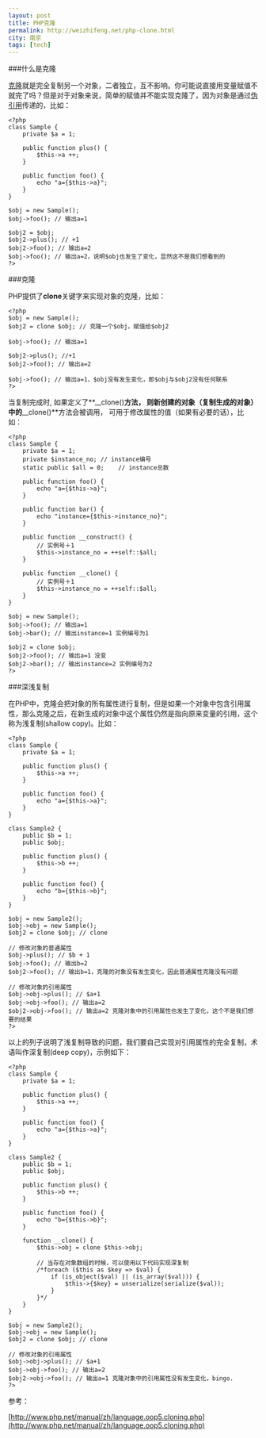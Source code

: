 ```yaml
---
layout: post
title: PHP克隆
permalink: http://weizhifeng.net/php-clone.html
city: 南京
tags: [tech]
---
```


###什么是克隆

[克隆][1]就是完全复制另一个对象，二者独立，互不影响。你可能说直接用变量赋值不就完了吗？但是对于对象来说，简单的赋值并不能实现克隆了，因为对象是通过[伪引用][2]传递的，比如：

	<?php
	class Sample {
	    private $a = 1;

	    public function plus() {
	        $this->a ++;
	    }

	    public function foo() {
	        echo "a={$this->a}";
	    }
	}

	$obj = new Sample();
	$obj->foo(); // 输出a=1

	$obj2 = $obj;
	$obj2->plus(); // +1
	$obj2->foo(); // 输出a=2
	$obj->foo(); // 输出a=2，说明$obj也发生了变化，显然这不是我们想看到的
	?>

###克隆

PHP提供了**clone**关键字来实现对象的克隆，比如：

	<?php
	$obj = new Sample();
	$obj2 = clone $obj; // 克隆一个$obj，赋值给$obj2

	$obj->foo(); // 输出a=1

	$obj2->plus(); //+1
	$obj2->foo(); // 输出a=2

	$obj->foo(); // 输出a=1，$obj没有发生变化，即$obj与$obj2没有任何联系
	?>


当复制完成时, 如果定义了**__clone()**方法， 则新创建的对象（复制生成的对象）中的**__clone()**方法会被调用， 可用于修改属性的值（如果有必要的话），比如：

	<?php
	class Sample {    
	    private $a = 1;
	    private $instance_no; // instance编号
	    static public $all = 0;    // instance总数

	    public function foo() {
	        echo "a={$this->a}";
	    }

	    public function bar() {
	        echo "instance={$this->instance_no}";
	    }

	    public function __construct() {
	        // 实例号＋1
	        $this->instance_no = ++self::$all;
	    }

	    public function __clone() {
	        // 实例号＋1
	        $this->instance_no = ++self::$all;
	    }
	}

	$obj = new Sample();
	$obj->foo(); // 输出a=1
	$obj->bar(); // 输出instance=1 实例编号为1

	$obj2 = clone $obj;
	$obj2->foo(); // 输出a=1 没变
	$obj2->bar(); // 输出instance=2 实例编号为2
	?>

###深浅复制

在PHP中，克隆会把对象的所有属性进行复制，但是如果一个对象中包含引用属性，那么克隆之后，在新生成的对象中这个属性仍然是指向原来变量的引用，这个称为浅复制(shallow copy)。比如：

	<?php
	class Sample {
	    private $a = 1;

	    public function plus() {
	        $this->a ++;
	    }

	    public function foo() {
	        echo "a={$this->a}";
	    }
	}

	class Sample2 {
	    public $b = 1;
	    public $obj;

	    public function plus() {
	        $this->b ++;
	    }

	    public function foo() {
	        echo "b={$this->b}";
	    }
	}

	$obj = new Sample2();
	$obj->obj = new Sample();
	$obj2 = clone $obj; // clone 

	// 修改对象的普通属性
	$obj->plus(); // $b + 1
	$obj->foo(); // 输出b=2
	$obj2->foo(); // 输出b=1，克隆的对象没有发生变化，因此普通属性克隆没有问题

	// 修改对象的引用属性
	$obj->obj->plus(); // $a+1
	$obj->obj->foo(); // 输出a=2
	$obj2->obj->foo(); // 输出a=2 克隆对象中的引用属性也发生了变化，这个不是我们想要的结果
	?>

以上的列子说明了浅复制导致的问题，我们要自己实现对引用属性的完全复制，术语叫作深复制(deep copy)，示例如下：

	<?php
	class Sample {
	    private $a = 1;

	    public function plus() {
	        $this->a ++;
	    }

	    public function foo() {
	        echo "a={$this->a}";
	    }
	}

	class Sample2 {
	    public $b = 1;
	    public $obj;

	    public function plus() {
	        $this->b ++;
	    }

	    public function foo() {
	        echo "b={$this->b}";
	    }

	    function __clone() {
	        $this->obj = clone $this->obj;

	        // 当存在对象数组的时候，可以使用以下代码实现深复制
	        /*foreach ($this as $key => $val) {
	            if (is_object($val) || (is_array($val))) {
	                $this->{$key} = unserialize(serialize($val));
	            }
	        }*/
	    }
	}

	$obj = new Sample2();
	$obj->obj = new Sample();
	$obj2 = clone $obj; // clone 

	// 修改对象的引用属性
	$obj->obj->plus(); // $a+1
	$obj->obj->foo(); // 输出a=2
	$obj2->obj->foo(); // 输出a=1 克隆对象中的引用属性没有发生变化，bingo.
	?>

参考： 

[http://www.php.net/manual/zh/language.oop5.cloning.php](http://www.php.net/manual/zh/language.oop5.cloning.php)

[1]: http://en.wikipedia.org/wiki/Clone_(computing) "clone"
[2]: http://weizhifeng.net/php-reference.html "PHP引用误区"